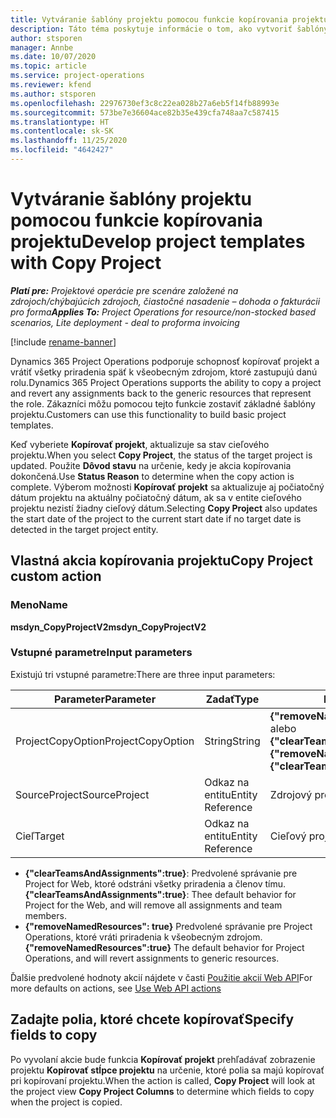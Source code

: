 ```yaml
---
title: Vytváranie šablóny projektu pomocou funkcie kopírovania projektu
description: Táto téma poskytuje informácie o tom, ako vytvoriť šablóny projektu pomocou vlastnej akcie kopírovania projektu.
author: stsporen
manager: Annbe
ms.date: 10/07/2020
ms.topic: article
ms.service: project-operations
ms.reviewer: kfend
ms.author: stsporen
ms.openlocfilehash: 22976730ef3c8c22ea028b27a6eb5f14fb88993e
ms.sourcegitcommit: 573be7e36604ace82b35e439cfa748aa7c587415
ms.translationtype: HT
ms.contentlocale: sk-SK
ms.lasthandoff: 11/25/2020
ms.locfileid: "4642427"
---
```

# <a name="develop-project-templates-with-copy-project"></a><span data-ttu-id="93c20-103">Vytváranie šablóny projektu pomocou funkcie kopírovania projektu</span><span class="sxs-lookup"><span data-stu-id="93c20-103">Develop project templates with Copy Project</span></span>

<span data-ttu-id="93c20-104">_**Platí pre:** Projektové operácie pre scenáre založené na zdrojoch/chýbajúcich zdrojoch, čiastočné nasadenie – dohoda o fakturácii pro forma_</span><span class="sxs-lookup"><span data-stu-id="93c20-104">_**Applies To:** Project Operations for resource/non-stocked based scenarios, Lite deployment - deal to proforma invoicing_</span></span>

[!include [rename-banner](~/includes/cc-data-platform-banner.md)]

<span data-ttu-id="93c20-105">Dynamics 365 Project Operations podporuje schopnosť kopírovať projekt a vrátiť všetky priradenia späť k všeobecným zdrojom, ktoré zastupujú danú rolu.</span><span class="sxs-lookup"><span data-stu-id="93c20-105">Dynamics 365 Project Operations supports the ability to copy a project and revert any assignments back to the generic resources that represent the role.</span></span> <span data-ttu-id="93c20-106">Zákazníci môžu pomocou tejto funkcie zostaviť základné šablóny projektu.</span><span class="sxs-lookup"><span data-stu-id="93c20-106">Customers can use this functionality to build basic project templates.</span></span>

<span data-ttu-id="93c20-107">Keď vyberiete **Kopírovať projekt**, aktualizuje sa stav cieľového projektu.</span><span class="sxs-lookup"><span data-stu-id="93c20-107">When you select **Copy Project**, the status of the target project is updated.</span></span> <span data-ttu-id="93c20-108">Použite **Dôvod stavu** na určenie, kedy je akcia kopírovania dokončená.</span><span class="sxs-lookup"><span data-stu-id="93c20-108">Use **Status Reason** to determine when the copy action is complete.</span></span> <span data-ttu-id="93c20-109">Výberom možnosti **Kopírovať projekt** sa aktualizuje aj počiatočný dátum projektu na aktuálny počiatočný dátum, ak sa v entite cieľového projektu nezistí žiadny cieľový dátum.</span><span class="sxs-lookup"><span data-stu-id="93c20-109">Selecting **Copy Project** also updates the start date of the project to the current start date if no target date is detected in the target project entity.</span></span>

## <a name="copy-project-custom-action"></a><span data-ttu-id="93c20-110">Vlastná akcia kopírovania projektu</span><span class="sxs-lookup"><span data-stu-id="93c20-110">Copy Project custom action</span></span> 

### <a name="name"></a><span data-ttu-id="93c20-111">Meno</span><span class="sxs-lookup"><span data-stu-id="93c20-111">Name</span></span> 

<span data-ttu-id="93c20-112">**msdyn_CopyProjectV2**</span><span class="sxs-lookup"><span data-stu-id="93c20-112">**msdyn_CopyProjectV2**</span></span>

### <a name="input-parameters"></a><span data-ttu-id="93c20-113">Vstupné parametre</span><span class="sxs-lookup"><span data-stu-id="93c20-113">Input parameters</span></span>
<span data-ttu-id="93c20-114">Existujú tri vstupné parametre:</span><span class="sxs-lookup"><span data-stu-id="93c20-114">There are three input parameters:</span></span>

| <span data-ttu-id="93c20-115">Parameter</span><span class="sxs-lookup"><span data-stu-id="93c20-115">Parameter</span></span>          | <span data-ttu-id="93c20-116">Zadať</span><span class="sxs-lookup"><span data-stu-id="93c20-116">Type</span></span>   | <span data-ttu-id="93c20-117">Hodnoty</span><span class="sxs-lookup"><span data-stu-id="93c20-117">Values</span></span>                                                   | 
|--------------------|--------|----------------------------------------------------------|
| <span data-ttu-id="93c20-118">ProjectCopyOption</span><span class="sxs-lookup"><span data-stu-id="93c20-118">ProjectCopyOption</span></span>  | <span data-ttu-id="93c20-119">String</span><span class="sxs-lookup"><span data-stu-id="93c20-119">String</span></span> | <span data-ttu-id="93c20-120">**{"removeNamedResources":true}** alebo **{"clearTeamsAndAssignments":true}**</span><span class="sxs-lookup"><span data-stu-id="93c20-120">**{"removeNamedResources":true}** or **{"clearTeamsAndAssignments":true}**</span></span> |
| <span data-ttu-id="93c20-121">SourceProject</span><span class="sxs-lookup"><span data-stu-id="93c20-121">SourceProject</span></span>      | <span data-ttu-id="93c20-122">Odkaz na entitu</span><span class="sxs-lookup"><span data-stu-id="93c20-122">Entity Reference</span></span> | <span data-ttu-id="93c20-123">Zdrojový projekt</span><span class="sxs-lookup"><span data-stu-id="93c20-123">Source Project</span></span> |
| <span data-ttu-id="93c20-124">Cieľ</span><span class="sxs-lookup"><span data-stu-id="93c20-124">Target</span></span>             | <span data-ttu-id="93c20-125">Odkaz na entitu</span><span class="sxs-lookup"><span data-stu-id="93c20-125">Entity Reference</span></span> | <span data-ttu-id="93c20-126">Cieľový projekt</span><span class="sxs-lookup"><span data-stu-id="93c20-126">Target Project</span></span> |


- <span data-ttu-id="93c20-127">**{"clearTeamsAndAssignments":true}**: Predvolené správanie pre Project for Web, ktoré odstráni všetky priradenia a členov tímu.</span><span class="sxs-lookup"><span data-stu-id="93c20-127">**{"clearTeamsAndAssignments":true}**: Thee default behavior for Project for the Web, and will remove all assignments and team members.</span></span>
- <span data-ttu-id="93c20-128">**{"removeNamedResources": true}** Predvolené správanie pre Project Operations, ktoré vráti priradenia k všeobecným zdrojom.</span><span class="sxs-lookup"><span data-stu-id="93c20-128">**{"removeNamedResources":true}** The default behavior for Project Operations, and will revert assignments to generic resources.</span></span>

<span data-ttu-id="93c20-129">Ďalšie predvolené hodnoty akcií nájdete v časti [Použitie akcií Web API](https://docs.microsoft.com/powerapps/developer/common-data-service/webapi/use-web-api-actions)</span><span class="sxs-lookup"><span data-stu-id="93c20-129">For more defaults on actions, see [Use Web API actions](https://docs.microsoft.com/powerapps/developer/common-data-service/webapi/use-web-api-actions)</span></span>

## <a name="specify-fields-to-copy"></a><span data-ttu-id="93c20-130">Zadajte polia, ktoré chcete kopírovať</span><span class="sxs-lookup"><span data-stu-id="93c20-130">Specify fields to copy</span></span> 
<span data-ttu-id="93c20-131">Po vyvolaní akcie bude funkcia **Kopírovať projekt** prehľadávať zobrazenie projektu **Kopírovať stĺpce projektu** na určenie, ktoré polia sa majú kopírovať pri kopírovaní projektu.</span><span class="sxs-lookup"><span data-stu-id="93c20-131">When the action is called, **Copy Project** will look at the project view **Copy Project Columns** to determine which fields to copy when the project is copied.</span></span>
